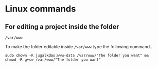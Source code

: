 # Linux commands

## For editing a project inside the folder
```/var/www```


To make the folder editable inside ```/var/www``` type the following command...

```sudo chown -R jugalkdas:www-data /var/www/"The folder you want" && chmod -R g+sw /var/www/"The folder you want"``` 
